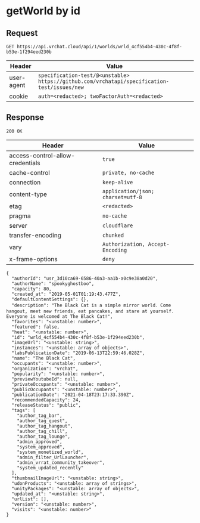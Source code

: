 # getWorld by id

## Request
`GET https://api.vrchat.cloud/api/1/worlds/wrld_4cf554b4-430c-4f8f-b53e-1f294eed230b`

| Header | Value |
| ------ | ----- |
| user-agent | `specification-test/@<unstable> https://github.com/vrchatapi/specification-test/issues/new` |
| cookie | `auth=<redacted>; twoFactorAuth=<redacted>` |


## Response
`200 OK`

| Header | Value |
| ------ | ----- |
| access-control-allow-credentials | `true` |
| cache-control | `private, no-cache` |
| connection | `keep-alive` |
| content-type | `application/json; charset=utf-8` |
| etag | `<redacted>` |
| pragma | `no-cache` |
| server | `cloudflare` |
| transfer-encoding | `chunked` |
| vary | `Authorization, Accept-Encoding` |
| x-frame-options | `deny` |

```jsonc
{
  "authorId": "usr_3d10ca69-6586-40a3-aa1b-a0c9e38a0d20",
  "authorName": "spookyghostboo",
  "capacity": 80,
  "created_at": "2019-05-01T01:19:43.477Z",
  "defaultContentSettings": {},
  "description": "The Black Cat is a simple mirror world․ Come hangout‚ meet new friends‚ eat pancakes‚ and stare at yourself․ Everyone is welcomed at The Black Catǃ",
  "favorites": "<unstable: number>",
  "featured": false,
  "heat": "<unstable: number>",
  "id": "wrld_4cf554b4-430c-4f8f-b53e-1f294eed230b",
  "imageUrl": "<unstable: string>",
  "instances": "<unstable: array of objects>",
  "labsPublicationDate": "2019-06-13T22:59:46.028Z",
  "name": "The Black Cat",
  "occupants": "<unstable: number>",
  "organization": "vrchat",
  "popularity": "<unstable: number>",
  "previewYoutubeId": null,
  "privateOccupants": "<unstable: number>",
  "publicOccupants": "<unstable: number>",
  "publicationDate": "2021-04-18T23:17:33.390Z",
  "recommendedCapacity": 24,
  "releaseStatus": "public",
  "tags": [
    "author_tag_bar",
    "author_tag_quest",
    "author_tag_hangout",
    "author_tag_chill",
    "author_tag_lounge",
    "admin_approved",
    "system_approved",
    "system_monetized_world",
    "admin_filter_UrlLauncher",
    "admin_vrrat_community_takeover",
    "system_updated_recently"
  ],
  "thumbnailImageUrl": "<unstable: string>",
  "udonProducts": "<unstable: array of strings>",
  "unityPackages": "<unstable: array of objects>",
  "updated_at": "<unstable: string>",
  "urlList": [],
  "version": "<unstable: number>",
  "visits": "<unstable: number>"
}
```
